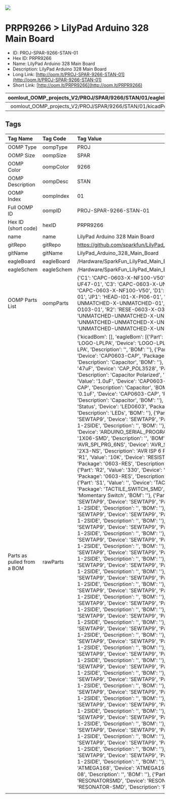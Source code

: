 


  
![][im]
# PRPR9266 > LilyPad Arduino 328 Main Board

- ID: PROJ-SPAR-9266-STAN-01
- Hex ID: PRPR9266
- Name: LilyPad Arduino 328 Main Board
- Description: LilyPad Arduino 328 Main Board
- Long Link: [http://oom.lt/PROJ-SPAR-9266-STAN-01](http://oom.lt/PROJ-SPAR-9266-STAN-01)
- Short Link: [http://oom.lt/PRPR9266](http://oom.lt/PRPR9266)
  

|oomlout_OOMP_projects_V2/PROJ/SPAR/9266/STAN/01/eagleImage.png|oomlout_OOMP_projects_V2/PROJ/SPAR/9266/STAN/01/eagleSchemImage.png|oomlout_OOMP_projects_V2/PROJ/SPAR/9266/STAN/01/kicadPcb3dFront.png|oomlout_OOMP_projects_V2/PROJ/SPAR/9266/STAN/01/kicadPcb3dBack.png|
| :---: | :---: | :---: | :---: |
|oomlout_OOMP_projects_V2/PROJ/SPAR/9266/STAN/01/kicadPcb3d.png||||

## Tags
  

|Tag Name|Tag Code|Tag Value|
| :--- | :--- | :--- |
|OOMP Type|oompType|PROJ|
|OOMP Size|oompSize|SPAR|
|OOMP Color|oompColor|9266|
|OOMP Description|oompDesc|STAN|
|OOMP Index|oompIndex|01|
|Full OOMP ID|oompID|PROJ-SPAR-9266-STAN-01|
|Hex ID (short code)|hexID|PRPR9266|
|name|name|LilyPad Arduino 328 Main Board|
|gitRepo|gitRepo|https://github.com/sparkfun/LilyPad_Arduino_328_Main_Board|
|gitName|gitName|LilyPad_Arduino_328_Main_Board|
|eagleBoard|eagleBoard|/Hardware/SparkFun_LilyPad_Main_Board.brd|
|eagleSchem|eagleSchem|/Hardware/SparkFun_LilyPad_Main_Board.sch|
|OOMP Parts List|oompParts|{'C1': 'CAPC-0603-X-NF100-V50', 'C2': 'CAPX-3528-X-UF47-01', 'C3': 'CAPC-0603-X-UNMATCHED-01', 'C4': 'CAPC-0603-X-NF100-V50', 'D1': 'LEDS-0603-G-STAN-01', 'JP1': 'HEAD-I01-X-PI06-01', 'JP3': 'UNMATCHED-UNMATCHED-X-UNMATCHED-01', 'R1': 'RESE-0603-X-O103-01', 'R2': 'RESE-0603-X-O331-01', 'S1': 'UNMATCHED-UNMATCHED-X-UNMATCHED-01', 'U1': 'UNMATCHED-UNMATCHED-X-UNMATCHED-01', 'Y1': 'UNMATCHED-UNMATCHED-X-UNMATCHED-01'}|
|Parts as pulled from a BOM|rawParts|{'kicadBom': [], 'eagleBom': [{'Part': '$0000003', 'Value': 'LOGO-LPLPA', 'Device': 'LOGO-LPLPA', 'Package': 'LOGO-LPA', 'Description': '', 'BOM': ''}, {'Part': 'C1', 'Value': '0.1uF', 'Device': 'CAP0603-CAP', 'Package': '0603-CAP', 'Description': 'Capacitor', 'BOM': ''}, {'Part': 'C2', 'Value': '47uF', 'Device': 'CAP_POL3528', 'Package': 'EIA3528', 'Description': 'Capacitor Polarized', 'BOM': ''}, {'Part': 'C3', 'Value': '1.0uF', 'Device': 'CAP0603-CAP', 'Package': '0603-CAP', 'Description': 'Capacitor', 'BOM': ''}, {'Part': 'C4', 'Value': '0.1uF', 'Device': 'CAP0603-CAP', 'Package': '0603-CAP', 'Description': 'Capacitor', 'BOM': ''}, {'Part': 'D1', 'Value': 'Status', 'Device': 'LED0603', 'Package': 'LED-0603', 'Description': 'LEDs', 'BOM': ''}, {'Part': 'GND', 'Value': 'SEWTAP9', 'Device': 'SEWTAP9', 'Package': 'PETAL-LONG-1-2SIDE', 'Description': '', 'BOM': ''}, {'Part': 'JP1', 'Value': '', 'Device': 'ARDUINO_SERIAL_PROGRAMSMD', 'Package': '1X06-SMD', 'Description': '', 'BOM': ''}, {'Part': 'JP3', 'Value': 'AVR_SPI_PRG_6NS', 'Device': 'AVR_SPI_PRG_6NS', 'Package': '2X3-NS', 'Description': 'AVR ISP 6 Pin', 'BOM': ''}, {'Part': 'R1', 'Value': '10K', 'Device': 'RESISTOR0603-RES', 'Package': '0603-RES', 'Description': 'Resistor', 'BOM': ''}, {'Part': 'R2', 'Value': '330', 'Device': 'RESISTOR0603-RES', 'Package': '0603-RES', 'Description': 'Resistor', 'BOM': ''}, {'Part': 'S1', 'Value': '', 'Device': 'TAC_SWITCHSMD', 'Package': 'TACTILE_SWITCH_SMD', 'Description': 'Momentary Switch', 'BOM': ''}, {'Part': 'U$1', 'Value': 'SEWTAP9', 'Device': 'SEWTAP9', 'Package': 'PETAL-LONG-1-2SIDE', 'Description': '', 'BOM': ''}, {'Part': 'U$2', 'Value': 'SEWTAP9', 'Device': 'SEWTAP9', 'Package': 'PETAL-LONG-1-2SIDE', 'Description': '', 'BOM': ''}, {'Part': 'U$3', 'Value': 'SEWTAP9', 'Device': 'SEWTAP9', 'Package': 'PETAL-LONG-1-2SIDE', 'Description': '', 'BOM': ''}, {'Part': 'U$4', 'Value': 'SEWTAP9', 'Device': 'SEWTAP9', 'Package': 'PETAL-LONG-1-2SIDE', 'Description': '', 'BOM': ''}, {'Part': 'U$5', 'Value': 'SEWTAP9', 'Device': 'SEWTAP9', 'Package': 'PETAL-LONG-1-2SIDE', 'Description': '', 'BOM': ''}, {'Part': 'U$6', 'Value': 'SEWTAP9', 'Device': 'SEWTAP9', 'Package': 'PETAL-LONG-1-2SIDE', 'Description': '', 'BOM': ''}, {'Part': 'U$7', 'Value': 'SEWTAP9', 'Device': 'SEWTAP9', 'Package': 'PETAL-LONG-1-2SIDE', 'Description': '', 'BOM': ''}, {'Part': 'U$8', 'Value': 'SEWTAP9', 'Device': 'SEWTAP9', 'Package': 'PETAL-LONG-1-2SIDE', 'Description': '', 'BOM': ''}, {'Part': 'U$9', 'Value': 'SEWTAP9', 'Device': 'SEWTAP9', 'Package': 'PETAL-LONG-1-2SIDE', 'Description': '', 'BOM': ''}, {'Part': 'U$10', 'Value': 'SEWTAP9', 'Device': 'SEWTAP9', 'Package': 'PETAL-LONG-1-2SIDE', 'Description': '', 'BOM': ''}, {'Part': 'U$11', 'Value': 'SEWTAP9', 'Device': 'SEWTAP9', 'Package': 'PETAL-LONG-1-2SIDE', 'Description': '', 'BOM': ''}, {'Part': 'U$12', 'Value': 'SEWTAP9', 'Device': 'SEWTAP9', 'Package': 'PETAL-LONG-1-2SIDE', 'Description': '', 'BOM': ''}, {'Part': 'U$13', 'Value': 'SEWTAP9', 'Device': 'SEWTAP9', 'Package': 'PETAL-LONG-1-2SIDE', 'Description': '', 'BOM': ''}, {'Part': 'U$14', 'Value': 'SEWTAP9', 'Device': 'SEWTAP9', 'Package': 'PETAL-LONG-1-2SIDE', 'Description': '', 'BOM': ''}, {'Part': 'U$15', 'Value': 'SEWTAP9', 'Device': 'SEWTAP9', 'Package': 'PETAL-LONG-1-2SIDE', 'Description': '', 'BOM': ''}, {'Part': 'U$16', 'Value': 'SEWTAP9', 'Device': 'SEWTAP9', 'Package': 'PETAL-LONG-1-2SIDE', 'Description': '', 'BOM': ''}, {'Part': 'U$17', 'Value': 'SEWTAP9', 'Device': 'SEWTAP9', 'Package': 'PETAL-LONG-1-2SIDE', 'Description': '', 'BOM': ''}, {'Part': 'U$18', 'Value': 'SEWTAP9', 'Device': 'SEWTAP9', 'Package': 'PETAL-LONG-1-2SIDE', 'Description': '', 'BOM': ''}, {'Part': 'U$19', 'Value': 'SEWTAP9', 'Device': 'SEWTAP9', 'Package': 'PETAL-LONG-1-2SIDE', 'Description': '', 'BOM': ''}, {'Part': 'U$20', 'Value': 'SEWTAP9', 'Device': 'SEWTAP9', 'Package': 'PETAL-LONG-1-2SIDE', 'Description': '', 'BOM': ''}, {'Part': 'U$21', 'Value': 'SEWTAP9', 'Device': 'SEWTAP9', 'Package': 'PETAL-LONG-1-2SIDE', 'Description': '', 'BOM': ''}, {'Part': 'U1', 'Value': 'ATMEGA168', 'Device': 'ATMEGA168', 'Package': 'TQFP32-08', 'Description': '', 'BOM': ''}, {'Part': 'Y1', 'Value': 'RESONATORSMD', 'Device': 'RESONATORSMD', 'Package': 'RESONATOR-SMD', 'Description': 'Resonator', 'BOM': ''}]}|
||||



[im]: PROJ/SPAR/9266/STAN/01/kicadPcb3d_450.png
